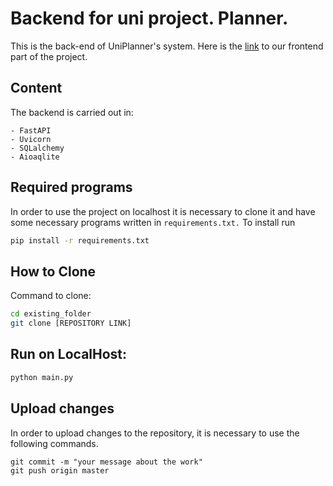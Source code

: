 ﻿# Backend for uni project. Planner.

This is the back-end of UniPlanner's system.
Here is the [link](https://github.com/kleprer/diary.git) to our frontend part of the project.

## Content

The backend is carried out in:

```
- FastAPI
- Uvicorn
- SQLalchemy
- Aioaqlite
```

## Required programs

In order to use the project on localhost it is necessary to clone it and have some necessary programs written in 
```requirements.txt.```
To install run
```bash
pip install -r requirements.txt
```


## How to Clone

Command to clone:
```bash
cd existing_folder
git clone [REPOSITORY LINK]
```


## Run on LocalHost:

```bash
python main.py
```


## Upload changes

In order to upload changes to the repository, it is necessary to use the following commands.
```
git commit -m "your message about the work"
git push origin master
```

